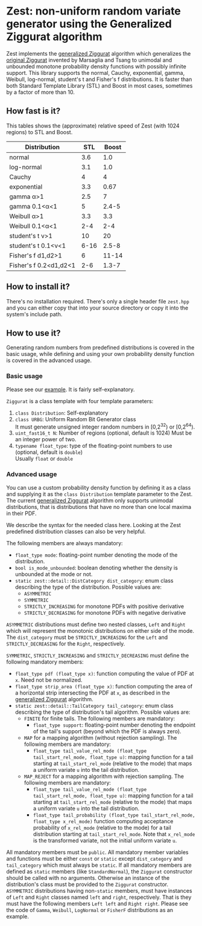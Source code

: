 # Zest: non-uniform random variate generator using the Generalized Ziggurat algorithm

Zest implements the [generalized Ziggurat] algorithm which generalizes the [original Ziggurat] invented by Marsaglia and Tsang to unimodal and unbounded monotone probability density functions with possibly infinite support. This library supports the normal, Cauchy, exponential, gamma, Weibull, log-normal, student's t and Fisher's f distributions. It is faster than both Standard Template Library (STL) and Boost in most cases, sometimes by a factor of more than 10.

## How fast is it?

This tables shows the (approximate) relative speed of Zest (with 1024 regions) to STL and Boost.

| Distribution           | STL   | Boost |
|------------------------|-------|-------|
| normal                 | 3.6   | 1.0   |
| log-normal             | 3.1   | 1.0   |
| Cauchy                 | 4     | 4     |
| exponential            | 3.3   | 0.67  |
| gamma α>1              | 2.5   | 7     |
| gamma 0.1<α<1          | 5     | 2.4-5 |
| Weibull α>1            | 3.3   | 3.3   |
| Weibull 0.1<α<1        | 2-4   | 2-4   |
| student's t ν>1        | 10    | 20    |
| student's t 0.1<ν<1    | 6-16  | 2.5-8 |
| Fisher's f d1,d2>1     | 6     | 11-14 |
| Fisher's f 0.2<d1,d2<1 | 2-6   | 1.3-7 |

## How to install it?

There's no installation required. There's only a single header file `zest.hpp` and you can either copy 
that into your source directory or copy it into the system's include path.

## How to use it?

Generating random numbers from predefined distributions is covered in the basic usage, while defining and using your own probability density function is covered in the advanced usage.

### Basic usage

Please see our [example](example.cpp). It is fairly self-explanatory.

`Ziggurat` is a class template with four template parameters:
 1. `class Distribution`: Self-explanatory
 2. `class URBG`: Uniform Random Bit Generator class  
  It must generate unsigned integer random numbers in [0,2<sup>32</sup>) or [0,2<sup>64</sup>).
 3. `uint_fast16_t N`: Number of regions (optional, default is 1024)
  Must be an integer power of two.
 4. `typename float_type`: type of the floating-point numbers to use (optional, default is `double`)  
  Usually `float` or `double`

### Advanced usage

You can use a custom probability density function by defining it as a class and supplying it as the `class Distribution` template parameter to the Zest. The current [generalized Ziggurat] algorithm only supports unimodal distributions, that is distributions that have no more than one local maxima in their PDF.

We describe the syntax for the needed class here. Looking at the Zest predefined distribution classes can also be very helpful.

The following members are always mandatory:
 - `float_type mode`: floating-point number denoting the mode of the distribution.
 - `bool is_mode_unbounded`: boolean denoting whether the density is unbounded at the mode or not.
 - `static zest::detail::DistCategory dist_category`: enum class describing the type of the distribution. Possible values are:
   + `ASYMMETRIC`
   + `SYMMETRIC`
   + `STRICTLY_INCREASING` for monotone PDFs with positive derivative
   + `STRICTLY_DECREASING` for monotone PDFs with negative derivative

`ASYMMETRIC` distributions must define two nested classes, `Left` and `Right` which will represent the monotonic distributions on either side of the mode. The `dist_category` must be `STRICTLY_INCREASING` for the `Left` and `STRICTLY_DECREASING` for the `Right`, respectively.

`SYMMETRIC`, `STRICTLY_INCREASING` and `STRICTLY_DECREASING` must define the following mandatory members:
 - `float_type pdf (float_type x)`: function computing the value of PDF at `x`. Need not be normalized.
 - `float_type strip_area (float_type x)`: function computing the area of a horizontal strip intersecting the PDF at `x`, as described in the [generalized Ziggurat] algorithm.
 - `static zest::detail::TailCategory tail_category`: enum class describing the type of distribution's tail algorithm. Possible values are:
   + `FINITE` for finite tails. The following members are mandatory:
     * `float_type support`: floating-point number denoting the endpoint of the tail's support (beyond which the PDF is always zero).
   + `MAP` for a mapping algorithm (without rejection sampling). The following members are mandatory:
     * `float_type tail_value_rel_mode (float_type tail_start_rel_mode, float_type u)`: mapping function for a tail starting at `tail_start_rel_mode` (relative to the mode) that maps a uniform variate `u` into the tail distribution.
   + `MAP_REJECT` for a mapping algorithm with rejection sampling. The following members are mandatory:
     * `float_type tail_value_rel_mode (float_type tail_start_rel_mode, float_type u)`: mapping function for a tail starting at `tail_start_rel_mode` (relative to the mode) that maps a uniform variate `u` into the tail distribution.
     * `float_type tail_probability (float_type tail_start_rel_mode, float_type x_rel_mode)` function computing acceptance probability of `x_rel_mode` (relative to the mode) for a tail distribution starting at `tail_start_rel_mode`. Note that `x_rel_mode` is the transformed variate, not the initial uniform variate `u`.

All mandatory members must be `public`. All mandatory member variables and functions must be either `const` or `static` except `dist_category` and `tail_category` which must always be `static`. If all mandatory members are defined as `static` members (like `StandardNormal`), the `Ziggurat` constructor should be called with no arguments. Otherwise an instance of the distribution's class must be provided to the `Ziggurat` constructor. `ASYMMETRIC` distributions having non-`static` members, must have instances of `Left` and `Right` classes named `left` and `right`, respectively. That is they must have the following members `Left left` and `Right right`. Please see the code of `Gamma`, `Weibull`, `LogNormal` or `FisherF` distributions as an example.

[original Ziggurat]: to-be-filled:-link-to-Ziggurat
[generalized Ziggurat]: to-be-filled:-link-to-draft
